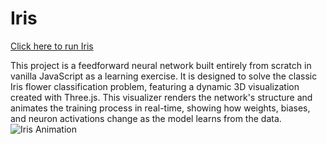 # Iris
[Click here to run Iris](https://hijaz.github.io/iris/)

This project is a feedforward neural network built entirely from scratch in vanilla JavaScript as a learning exercise. It is designed to solve the classic Iris flower classification problem, featuring a dynamic 3D visualization created with Three.js. This visualizer renders the network's structure and animates the training process in real-time, showing how weights, biases, and neuron activations change as the model learns from the data.
![Iris Animation](iris.gif)
